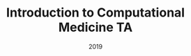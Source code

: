 ---
title: "Introduction to Computational Medicine TA"
collection: teaching
type: "Undergraduate course"
permalink: /teaching/2019-ta
venue: "Johns Hopkins University, Biomedical Engineering"
date: 2019
location: "Baltimore, MD"
---
